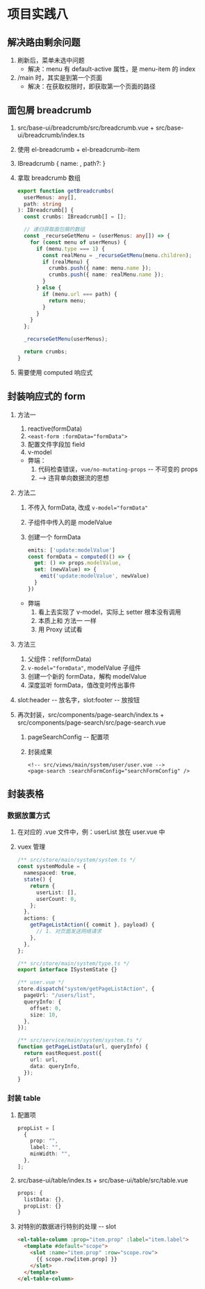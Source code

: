 <!--
 * @Author: East
 * @Date: 2021-12-08 11:16:58
 * @LastEditTime: 2021-12-09 19:14:44
 * @LastEditors: Please set LastEditors
 * @Description: 项目实践八
 * @FilePath: \forGreaterGood\vue3\38-项目实践八.md
-->

# 项目实践八

## 解决路由剩余问题

1. 刷新后，菜单未选中问题
   - 解决：menu 有 default-active 属性，是 menu-item 的 index
2. /main 时，其实是到第一个页面
   - 解决：在获取权限时，即获取第一个页面的路径

## 面包屑 breadcrumb

1. src/base-ui/breadcrumb/src/breadcrumb.vue + src/base-ui/breadcrumb/index.ts
2. 使用 el-breadcrumb + el-breadcrumb-item
3. IBreadcrumb { name: , path?: }
4. 拿取 breadcrumb 数组

   ```ts
   export function getBreadcrumbs(
     userMenus: any[],
     path: string
   ): IBreadcrumb[] {
     const crumbs: IBreadcrumb[] = [];

     // 递归获取面包屑的数组
     const _recurseGetMenu = (userMenus: any[]) => {
       for (const menu of userMenus) {
         if (menu.type === 1) {
           const realMenu = _recurseGetMenu(menu.children);
           if (realMenu) {
             crumbs.push({ name: menu.name });
             crumbs.push({ name: realMenu.name });
           }
         } else {
           if (menu.url === path) {
             return menu;
           }
         }
       }
     };

     _recurseGetMenu(userMenus);

     return crumbs;
   }
   ```

5. 需要使用 computed 响应式

## 封装响应式的 form

1. 方法一
   1. reactive(formData)
   2. `<east-form :formData="formData">`
   3. 配置文件字段加 field
   4. v-model
   - 弊端：
     1. 代码检查错误，`vue/no-mutating-props` -- 不可变的 props
     2. --> 违背单向数据流的思想
2. 方法二

   1. 不传入 formData, 改成 `v-model="formData"`
   2. 子组件中传入的是 modelValue
   3. 创建一个 formData

      ```js
      emits: ['update:modelValue']
      const formData = computed(() => {
        get: () => props.modelValue,
        set: (newValue) => {
          emit('update:modelValue', newValue)
        }
      })
      ```

   - 弊端
     1. 看上去实现了 v-model，实际上 setter 根本没有调用
     2. 本质上和 方法一 一样
     3. 用 Proxy 试试看

3. 方法三
   1. 父组件：ref(formData)
   2. `v-model="formData"`, modelValue 子组件
   3. 创建一个新的 formData，解构 modelValue
   4. 深度监听 formData，值改变时传出事件
4. slot:header -- 放名字，slot:footer -- 放按钮
5. 再次封装，src/components/page-search/index.ts + src/components/page-search/src/page-search.vue

   1. pageSearchConfig -- 配置项
   2. 封装成果

      ```vue
      <!-- src/views/main/system/user/user.vue -->
      <page-search :searchFormConfig="searchFormConfig" />
      ```

## 封装表格

### 数据放置方式

1. 在对应的 .vue 文件中，例：userList 放在 user.vue 中
2. vuex 管理

   ```ts
   /** src/store/main/system/system.ts */
   const systemModule = {
     namespaced: true,
     state() {
       return {
         userList: [],
         userCount: 0,
       };
     },
     actions: {
       getPageListAction({ commit }, payload) {
         // 1. 对页面发送网络请求
       },
     },
   };

   /** src/store/main/system/type.ts */
   export interface ISystemState {}

   /** user.vue */
   store.dispatch("system/getPageListAction", {
     pageUrl: "/users/list",
     queryInfo: {
       offset: 0,
       size: 10,
     },
   });

   /** src/service/main/system/system.ts */
   function getPageListData(url, queryInfo) {
     return eastRequest.post({
       url: url,
       data: queryInfo,
     });
   }
   ```

### 封装 table

1. 配置项
   ```ts
   propList = [
     {
       prop: "",
       label: "",
       minWidth: "",
     },
   ];
   ```
2. src/base-ui/table/index.ts + src/base-ui/table/src/table.vue
   ```ts
   props: {
     listData: {},
     propList: {}
   }
   ```
3. 对特别的数据进行特别的处理 -- slot
   ```html
   <el-table-column :prop="item.prop" :label="item.label">
     <template #default="scope">
       <slot :name="item.prop" :row="scope.row">
         {{ scope.row[item.prop] }}
       </slot>
     </template>
   </el-table-column>
   ```
